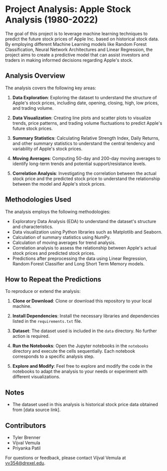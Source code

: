# Project Analysis: Apple Stock Analysis (1980-2022)

The goal of this project is to leverage machine learning techniques to predict the future stock prices of Apple Inc. based on historical stock data. By employing different Machine Learning models like Random Forest Classification, Neural Network Architectures and Linear Regression, the project aims to create a predictive model that can assist investors and traders in making informed decisions regarding Apple's stock.

## Analysis Overview

The analysis covers the following key areas:

1. **Data Exploration**: Exploring the dataset to understand the structure of Apple's stock prices, including date, opening, closing, high, low prices, and trading volume.

2. **Data Visualization**: Creating line plots and scatter plots to visualize trends, price patterns, and trading volume fluctuations to predict Apple's future stock prices.

3. **Summary Statistics**: Calculating Relative Strength Index, Daily Returns, and other summary statistics to understand the central tendency and variability of Apple's stock prices.

4. **Moving Averages**: Computing 50-day and 200-day moving averages to identify long-term trends and potential support/resistance levels.

5. **Correlation Analysis**: Investigating the correlation between the actual stock price and the predicted stock price to understand the relationship between the model and Apple's stock prices.


## Methodologies Used

The analysis employs the following methodologies:

- Exploratory Data Analysis (EDA) to understand the dataset's structure and characteristics.
- Data visualization using Python libraries such as Matplotlib and Seaborn.
- Calculation of summary statistics using NumPy.
- Calculation of moving averages for trend analysis.
- Correlation analysis to assess the relationship between Apple's actual stock prices and predicted stock prices.
- Predictions after preprocessing the data using Linear Regression, Random Forest Classifier and Long Short Term Memory models.


## How to Repeat the Predictions

To reproduce or extend the analysis:

1. **Clone or Download**: Clone or download this repository to your local machine.

2. **Install Dependencies**: Install the necessary libraries and dependencies listed in the `requirements.txt` file.

3. **Dataset**: The dataset used is included in the `data` directory. No further action is required.

4. **Run the Notebooks**: Open the Jupyter notebooks in the `notebooks` directory and execute the cells sequentially. Each notebook corresponds to a specific analysis step.

5. **Explore and Modify**: Feel free to explore and modify the code in the notebooks to adapt the analysis to your needs or experiment with different visualizations.

## Notes

- The dataset used in this analysis is historical stock price data obtained from [data source link].

## Contributors

- Tyler Brenner
- Vijval Vemula
- Priyanka Patil

For questions or feedback, please contact Vijval Vemula at vv354@drexel.edu.